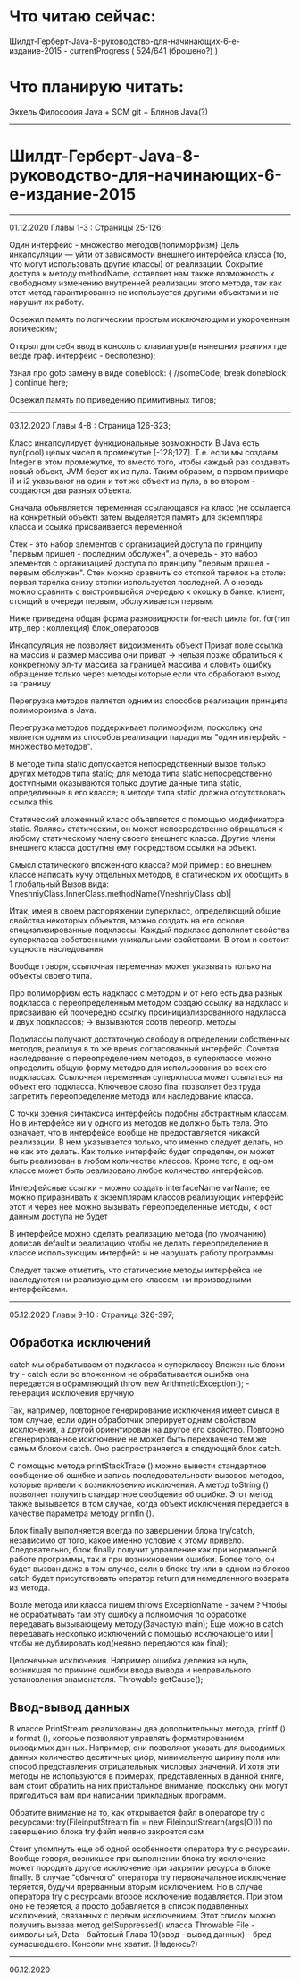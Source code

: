 # Что читаю сейчас:

Шилдт-Герберт-Java-8-руководство-для-начинающих-6-е-издание-2015 - currentProgress ( 524/641 (брошено?) )

# Что планирую читать:

Эккель Философия Java + SCM git + Блинов Java(?)
___________________________________________________________
# Шилдт-Герберт-Java-8-руководство-для-начинающих-6-е-издание-2015
___________________________________________________________

01.12.2020 Главы 1-3 : Страницы 25-126; 

Один интерфейс - множество методов(полиморфизм)
Цель инкапсуляции — уйти от зависимости внешнего интерфейса класса (то, что могут использовать другие классы) от реализации.
Сокрытие доступа к методу methodName, оставляет нам также возможность к свободному изменению внутренней реализации этого метода, 
так как этот метод гарантированно не используется другими объектами и не нарушит их работу.

Освежил память по логическим простым исключающим и укороченным логическим;

Открыл для себя ввод в консоль с клавиатуры(в нынешних реалиях где везде граф. интерфейс - бесполезно);

Узнал про goto замену в виде
doneblock:
{
        //someCode;
        break doneblock;
}
continue here;

Освежил память по приведению примитивных типов;
___________________________________________________________

03.12.2020 Главы 4-8 : Страница 126-323; 

Класс инкапсулирует функциональные возможности
В Java есть пул(pool) целых чисел в промежутке [-128;127]. 
Т.е. если мы создаем Integer в этом промежутке, то вместо того, чтобы каждый раз создавать новый объект, JVM берет их из пула. 
Таким образом, в первом примере i1 и i2 указывают на один и тот же объект из пула, а во втором - создаются два разных объекта.

Сначала объявляется переменная ссылающаяся на класс (не ссылается на конкретный объект)
затем выделяется память для экземпляра класса
и ссылка присваивается переменной

Стек - это набор элементов с организацией доступа по принципу "первым пришел - последним обслужен",
а очередь - это набор элементов с организацией доступа по принципу "первым пришел - первым обслужен". 
Стек можно сравнить со стопкой тарелок на столе: первая тарелка снизу стопки используется последней. 
А очередь можно сравнить с выстроившейся очередью к окошку в банке: клиент, стоящий в очереди первым, обслуживается первым.


Ниже приведена общая форма разновидности for-each цикла for. 
fоr(тип итр_пер : коллекция) 
блок_операторов

Инкапсуляция не позволяет видоизменить объект 
Приват поле ссылка на массив и размер массива 
они приват -> нельзя позже обратиться к конкретному эл-ту массива за границей массива и словить ошибку
обращение только через методы которые если что обработают выход за границу


Перегрузка методов является одним из способов реализации принципа полиморфизма в Java.

Перегрузка методов поддерживает полиморфизм, поскольку она является одним из способов реализации парадигмы "один интерфейс - множество методов".

В методе типа static допускается непосредственный вызов только других методов типа static; 
для метода типа static непосредственно доступными оказываются только друтие данные типа static, определенные в его классе; 
в методе типа static должна отсутствовать ссылка this.

Статический вложенный класс объявляется с помощью модификатора static. 
Являясь статическим, он может непосредственно обращаться к любому статическому члену своего внешнего класса. 
Другие члены внешнего класса доступны ему посредством ссылки на объект. 


Смысл статического вложенного класса? 
мой пример : во внешнем классе написать кучу отдельных методов, в статическом их обобщить в 1 глобальный
Вызов вида: VneshniyClass.InnerClass.methodName(VneshniyClass ob)|

Итак, имея в своем распоряжении суперкласс, определяющий общие свойства некоторых объектов, 
можно создать на его основе специализированные подклассы. 
Каждый подкласс дополняет свойства суперкласса собственными уникальными свойствами.
В этом и состоит сущность наследования. 

Вообще говоря, ссылочная переменная может указывать только на объекты своего типа.

Про полиморфизм 
есть надкласс с методом и от него есть два разных подкласса с переопределенным методом
создаю ссылку на надкласс  и присваиваю ей поочередно ссылку проинициализрованного надкласса и двух подклассов; 
-> вызываются соотв  переопр. методы

Подклассы получают достаточную свободу в определении собственных методов, реализуя в то же время согласованный интерфейс. 
Сочетая наследование с переопределением методов, в суперклассе можно определить общую форму методов для использования во всех ero подклассах.
Ссылочная переменная суперкласса может ссылаться на объект его подкласса.
Ключевое слово final позволяет без труда запретить переопределение метода или наследование класса.

С точки зрения синтаксиса интерфейсы подобны абстрактным классам. 
Но в интерфейсе ни у одного из методов не должно быть тела.
Это означает, что в интерфейсе вообще не предоставляется никакой реализации. 
В нем указывается только, что именно следует делать, но не как это делать. 
Как только интерфейс будет определен, он может быть реализован в любом количестве классов.
Кроме того, в одном классе может быть реализовано любое количество интерфейсов.

Интерфейсные ссылки - можно создать interfaceName varName; 
ее можно приравнивать к экземплярам классов реализующих интерфейс этот
и через нее можно вызывать переопределенные методы, к ост данным доступа не будет

В интерфейсе можно сделать реализацию метода (по умолчанию) дописав default и реализацию
чтобы не делать переопределение в классе использующим интерфейс и не нарушать работу программы

Следует также отметить, что статические методы интерфейса не наследуются ни реализующим его классом, ни производными интерфейсами.
___________________________________________________________

05.12.2020 Главы 9-10 : Страница 326-397;

## Обработка исключений
catch мы обрабатываем от подкласса к суперклассу 
Вложенные блоки try - catch если во вложенном не обрабатывается ошибка она передается в обрамляющий 
throw new ArithmeticException(); - генерация исключения вручную

Так, например, повторное генерирование исключения имеет смысл в том случае,
если один обработчик оперирует одним свойством исключения, а другой ориентирован на другое его свойство. 
Повторно сгенерированное исключение не может быть перехвачено тем же самым блоком catch.
Оно распространяется в следующий блок catch. 

С помощью метода printStackTrace () можно вывести стандартное сообщение об ошибке и запись последовательности вызовов методов,
которые привели к возникновению исключения.
А метод toString () позволяет получить стандартное сообщение об ошибке.
Этот метод также вызывается в том случае, когда объект исключения передается в качестве параметра методу println (). 

Блок finally выполняется всегда по завершении блока try/catch, независимо от того, какое именно условие к этому привело. 
Следовательно, блок finally получит управление как при нормальной работе программы, так и при возникновении ошибки. 
Более того, он будет вызван даже в том случае, если в блоке try или в одном из блоков catch будет присутствовать оператор return 
для немедленного возврата из метода.

Возле метода или класса пишем throws ExceptionName - зачем ? 
Чтобы не обрабатывать там эту ошибку а полномочия по обработке передавать вызывающему методу(Зачастую main);
Еще можно в catch передавать несколько исключений с помощью исключающего или | чтобы не дублировать код(неявно передаются как final);

Цепочечные исключения. Например ошибка деления на нуль, возникшая по причине ошибки ввода вывода и неправильного установления знаменателя.
Throwable getCause();

## Ввод-вывод данных

В классе PrintStream реализованы два дополнительных метода, printf () и format (), 
которые позволяют управлять форматированием выводимых данных. Например, они позволяют указать для выводимых данных количество 
десятичных цифр, минимальную ширину поля или способ представления отрицательных числовых значений. 
И хотя эти методы не используются в примерах, представленных в данной книге, вам стоит обратить на них пристальное внимание, 
поскольку они могут пригодиться вам при написании прикладных программ. 

Обратите внимание на то, как открывается файл в операторе try с ресурсами: 
try(FileinputStrearn fin = new FileinputStrearn(args[O])) 
по завершению блока try файл неявно закроется сам

Стоит упомянуть еще об одной особенности оператора try с ресурсами. 
Вообще говоря, возникшее при выполнении блока try исключение может породить другое исключение при закрытии ресурса в блоке finally. 
В случае "обычного" оператора try первоначальное исключение теряется, будучи прерванным вторым исключением. 
Но в случае оператора try с ресурсами второе исключение подавляется. При этом оно не теряется, а просто добавляется в 
список подавленных исключений, связанных с первым исключением. Этот список можно получить вызвав метод getSuppressed() класса Throwable
File - символьный, Data - байтовый
Глава 10(ввод - вывод данных) - бред сумасшедшего. Консоли мне хватит. (Надеюсь?)
___________________________________________________________

06.12.2020	
